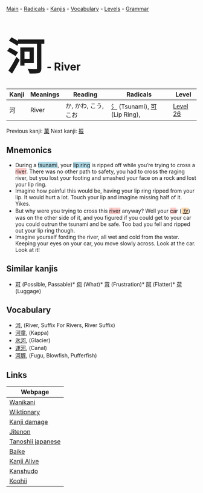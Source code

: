 <style> bigfont {font-size: 100px}</style>
[Main](../index.md) -
[Radicals](../radicals.md) -
[Kanjis](../kanjis.md) -
[Vocabulary](../vocabulary.md) -
[Levels](../levels.md) -
[Grammar](../grammar.md)
# <bigfont> 河</bigfont> - River 

| Kanji | Meanings | Reading | Radicals | Level |
| --- | --- | --- | --- | --- |
| 河 | River | か, かわ, こう, こお | [氵](../radicals/氵.md) (Tsunami), [可](../radicals/可.md) (Lip Ring),  | [Level 26](../levels/wk_level26.md) |

Previous kanji: [菓](菓.md) Next kanji: [振](振.md) 

## Mnemonics
 * During a <span style="background-color:#ADD8E6"> tsunami</span>, your <span style="background-color:#ADD8E6"> lip ring</span> is ripped off while you’re trying to cross a <span style="background-color:#ffcccb"> river</span>. There was no other path to safety, you had to cross the raging river, but you lost your footing and smashed your face on a rock and lost your lip ring.
* Imagine how painful this would be, having your lip ring ripped from your lip. It would hurt a lot. Touch your lip and imagine missing half of it. Yikes.
* But why were you trying to cross this <span style="background-color:#ffcccb"> river</span> anyway? Well your <span style="background-color:#ffcccb"> ca</span>r (<span style="background-color:#fed8b1"> [か](https://jisho.org/search/か)</span>) was on the other side of it, and you figured if you could get to your car you could outrun the tsunami and be safe. Too bad you fell and ripped out your lip ring though.
* Imagine yourself fording the river, all wet and cold from the water. Keeping your eyes on your car, you move slowly across. Look at the car. Look at it!


## Similar kanjis
 * [可](可.md) (Possible, Passable)* [何](何.md) (What)* [苛](苛.md) (Frustration)* [阿](阿.md) (Flatter)* [荷](荷.md) (Luggage)


## Vocabulary
 * [河](../vocabulary/河.md), (River, Suffix For Rivers, River Suffix)
* [河童](../vocabulary/河.md), (Kappa)
* [氷河](../vocabulary/河.md), (Glacier)
* [運河](../vocabulary/河.md), (Canal)
* [河豚](../vocabulary/河.md), (Fugu, Blowfish, Pufferfish)



## Links 

| Webpage |
| --- |
| [Wanikani          ](https://www.wanikani.com/kanji/河) |
| [Wiktionary        ](https://en.wiktionary.org/wiki/河) |
| [Kanji damage      ](http://www.kanjidamage.com/kanji/search?utf8=✓&q=河) |
| [Jitenon           ](https://jitenon.com/kanji/河) |
| [Tanoshii japanese ](https://www.tanoshiijapanese.com/dictionary/kanji.cfm?k=河) |
| [Baike             ](https://baike.baidu.com/item/河) |
| [Kanji Alive       ](https://app.kanjialive.com/河) |
| [Kanshudo          ](https://www.kanshudo.com/searchmn?q=河) |
| [Koohii            ](https://kanji.koohii.com/study/kanji/河) |
